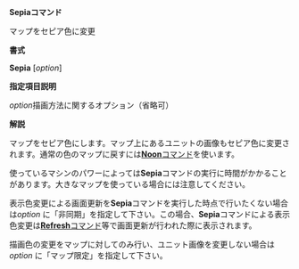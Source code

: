 **Sepiaコマンド**

マップをセピア色に変更

**書式**

**Sepia** [*option*]

**指定項目説明**

*option*描画方法に関するオプション（省略可）

**解説**

マップをセピア色にします。マップ上にあるユニットの画像もセピア色に変更されます。通常の色のマップに戻すには[**Noon**コマンド](Noonコマンド.md)を使います。

使っているマシンのパワーによっては**Sepia**コマンドの実行に時間がかかることがあります。大きなマップを使っている場合には注意してください。

表示色変更による画面更新を**Sepia**コマンドを実行した時点で行いたくない場合は*option* に「非同期」を指定して下さい。この場合、**Sepia**コマンドによる表示色変更は[**Refresh**コマンド](Refreshコマンド.md)等で画面更新が行われた際に表示されます。

描画色の変更をマップに対してのみ行い、ユニット画像を変更しない場合は*option* に「マップ限定」を指定して下さい。
